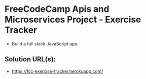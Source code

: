 # FreeCodeCamp Apis and Microservices Project - Exercise Tracker

* Build a full stack JavaScript app.

## Solution URL(s):
  * https://fcc-exercise-tracker.herokuapp.com/
